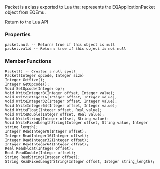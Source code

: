 Packet is a class exported to Lua that represents the EQApplicationPacket object from EQEmu.

[Return to the Lua API](Lua-API)

### Properties
```
packet.null -- Returns true if this object is null
packet.valid -- Returns true if this object is not null
```

### Member Functions
```
Packet() -- Creates a null spell
Packet(Integer opcode, Integer size)
Integer GetSize();
Integer GetOpcode();
Void SetOpcode(Integer op);
Void WriteInteger8(Integer offset, Integer value);
Void WriteInteger16(Integer offset, Integer value);
Void WriteInteger32(Integer offset, Integer value);
Void WriteInteger64(Integer offset, Integer value);
Void WriteFloat(Integer offset, Real value);
Void WriteDouble(Integer offset, Real value);
Void WriteString(Integer offset, String value);
Void WriteFixedLengthString(Integer offset, String value, Integer string_length);
Integer ReadInteger8(Integer offset);
Integer ReadInteger16(Integer offset);
Integer ReadInteger32(Integer offset);
Integer ReadInteger64(Integer offset);
Real ReadFloat(Integer offset);
Real ReadDouble(Integer offset);
String ReadString(Integer offset);
String ReadFixedLengthString(Integer offset, Integer string_length);
```